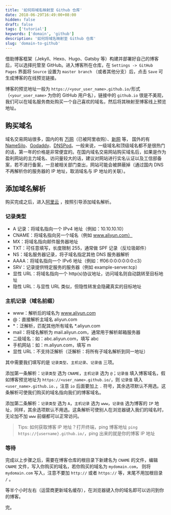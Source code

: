 ```yaml
---
title: '如何将域名映射至 Github 仓库'
date: 2018-06-29T16:49:00+08:00
hidden: false
draft: false
tags: ['tutorial']
keywords: ['domain', 'github']
description: '如何将域名映射至 Github 仓库'
slug: 'domain-to-github'
---
```


借助博客框架（Jekyll、Hexo、Hugo、Gatsby 等）构建并部署好自己的博客后，可以选择托管至 GitHub。进入博客所在仓库，在 `Settings -> GitHub Pages` 界面将 `Source` 设置为 `master branch` （或者其他分支）后，点击 `Save` 可生成博客的在线预览链接。

博客的预览地址一般为 `https://<your_user_name>.github.io/`形式（`<your_user_name>` 为你的 GitHub 用户名），链接中的 `github.io` 很是不美观，我们可以在域名服务商处购买一个自己喜欢的域名，然后将其映射至博客线上预览地址。

## 购买域名

域名交易网站很多，国内的有 [万网](https://wanwang.aliyun.com/)（已被阿里收购）、[新网](http://www.xinnet.com/) 等，
国外的有 [NameSilo](https://www.namesilo.com/)、[Godaddy](https://sg.godaddy.com/)、[DNSPod](https://www.dnspod.cn/)。一般来说，一级域名和顶级域名都不是很热门的话，第一年的价格是非常便宜的。在国内域名交易网站购买域名后，如果是作为盈利网站的主力域名、访问量较大的话，建议对网站进行实名认证以及工信部备案，若不进行备案，一旦被相关部门查出，网站可能会被屏蔽掉（通过国内 DNS 不再解析你的服务器的 IP 地址，取消域名与 IP 地址的关联）。

## 添加域名解析

购买完成之后，进入[阿里云](https://netcn.console.aliyun.com/core/domain/tclist) ，按照引导添加域名解析。

### 记录类型

- A 记录：将域名指向一个 IPv4 地址（例如：10.10.10.10）
- CNAME：将域名指向另一个域名（例如 www.aliyun.com）
- MX：将域名指向邮件服务器地址
- TXT：可任意填写，长度限制 255，通常做 SPF 记录（反垃圾邮件）
- NS：域名服务器记录，将子域名指定其他 DNS 服务器解析
- AAAA：将域名指向一个 IPv6 地址（例如：ff06:0:0:0:0:0:0:c3）
- SRV：记录提供特定服务的服务器（例如 example-server.tcp）
- 显性 URL：将域名指向一个 http(s)协议地址，访问域名则自动跳转至目标地址
- 隐性 URL：与显性 URL 类似，但隐性转发会隐藏真实的目标地址

### 主机记录（域名前缀）

- www：解析后的域名为 www.aliyun.com
- @：直接解析主域名 aliyun.com
- \*：泛解析，匹配其他所有域名 \*.aliyun.com
- mail：将域名解析为 mail.aliyun.com，通常用于解析邮箱服务器
- 二级域名：如：abc.aliyun.com，填写 abc
- 手机网站：如：m.aliyun.com，填写 m
- 显性 URL：不支持泛解析（泛解析：将所有子域名解析到同一地址）

其中需要我们填写的是 `记录类型`、`主机记录`、`记录值` 三项。

添加第一条解析：`记录类型` 选为 `CNAME`，`主机记录` 选为 `@`；`记录值` 填入博客域名，假如博客预览地址为 `https://<user_name>.github.io/`，则 `记录值` 填入 `<user_name>.github.io.`，注意 `io` 后面要加上 `.` 符号，其余选项默认不用选。这条解析可使我们购买的域名指向我们的博客域名。

添加第二条解析：`记录类型` 选为 `A`，`主机记录` 选为 `www`，`记录值` 选为博客的 `IP` 地址，同样，其余选项默认不用选。这条解析可使别人在浏览器键入我们的域名时，无论加不加 `www` 前缀都可以正常访问。

> Tips: 如何获取博客 IP 地址？打开终端，ping 博客地址 `ping https://{username}.github.io/`，ping 出来的就是你的博客 IP 地址

### 等待

完成以上步骤之后，需要在博客仓库的根目录下新建名为 `CNAME` 的文件，编辑 `CNAME` 文件，写入你购买的域名，若你购买的域名为 `mydomain.com`，
则将 `mydomain.com` 写入，注意不要加 `http://` 或者 `https://` 等，末尾不用加根目录 `/` 。

等半个小时左右（运营商更新域名缓存），在浏览器键入你的域名即可以访问到你的博客。

完。
